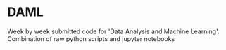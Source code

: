 # DAML
Week by week submitted code for 'Data Analysis and Machine Learning'. Combination of raw python scripts and jupyter notebooks
